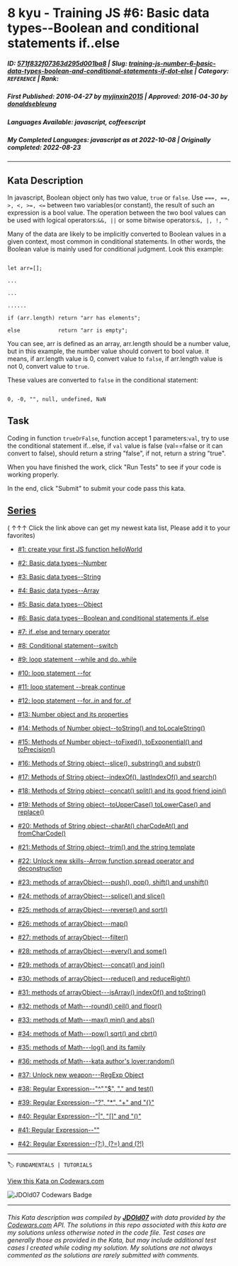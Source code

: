 # 8 kyu - Training JS #6: Basic data types--Boolean and conditional statements if..else

##### **ID**: [571f832f07363d295d001ba8](https://www.codewars.com/kata/571f832f07363d295d001ba8) | **Slug**: [training-js-number-6-basic-data-types-boolean-and-conditional-statements-if-dot-else](https://www.codewars.com/kata/571f832f07363d295d001ba8) | **Category**: `REFERENCE` | **Rank**: <span style="color:white">8 kyu</span>

##### **First Published**: 2016-04-27 **_by_** [myjinxin2015](https://www.codewars.com/users/myjinxin2015) | **Approved**: 2016-04-30 **_by_** [donaldsebleung](https://www.codewars.com/users/donaldsebleung)

##### **Languages Available**: javascript, coffeescript

##### **My Completed Languages**: javascript **_as at_** 2022-10-08 | **Originally completed**: 2022-08-23

---

## Kata Description

In javascript, Boolean object only has two value, `true` or `false`. Use `===, ==, >, <, >=, <=` between two variables(or constant), the result of such an expression is a bool value. The operation between the two bool values can be used with logical operators:`&&, ||` or some bitwise operators:`&, |, !, ^`

Many of the data are likely to be implicitly converted to Boolean values in a given context, most common in conditional statements. In other words, the Boolean value is mainly used for conditional judgment. Look this example:

```

let arr=[];

...

...

......

if (arr.length) return "arr has elements";

else            return "arr is empty";

```

You can see, arr is defined as an array, arr.length should be a number value, but in this example, the number value should convert to bool value. it means, if arr.length value is 0, convert value to `false`, if arr.length value is not 0, convert value to `true`.

These values are converted to `false` in the conditional statement:

```

0, -0, "", null, undefined, NaN

```

## Task

Coding in function `trueOrFalse`, function accept 1 parameters:`val`, try to use the conditional statement if...else, if `val` value is false (val==false or it can convert to false), should return a string "false", if not, return a string "true".

When you have finished the work, click "Run Tests" to see if your code is working properly.

In the end, click "Submit" to submit your code pass this kata.

## [Series](http://github.com/myjinxin2015/Katas-list-of-Training-JS-series)

( ↑↑↑ Click the link above can get my newest kata list, Please add it to your favorites)

- [#1: create your first JS function helloWorld](http://www.codewars.com/kata/571ec274b1c8d4a61c0000c8)

- [#2: Basic data types--Number](http://www.codewars.com/kata/571edd157e8954bab500032d)

- [#3: Basic data types--String](http://www.codewars.com/kata/571edea4b625edcb51000d8e)

- [#4: Basic data types--Array](http://www.codewars.com/kata/571effabb625ed9b0600107a)

- [#5: Basic data types--Object](http://www.codewars.com/kata/571f1eb77e8954a812000837)

- [#6: Basic data types--Boolean and conditional statements if..else](http://www.codewars.com/kata/571f832f07363d295d001ba8)

- [#7: if..else and ternary operator](http://www.codewars.com/kata/57202aefe8d6c514300001fd)

- [#8: Conditional statement--switch](http://www.codewars.com/kata/572059afc2f4612825000d8a)

- [#9: loop statement --while and do..while](http://www.codewars.com/kata/57216d4bcdd71175d6000560)

- [#10: loop statement --for](http://www.codewars.com/kata/5721a78c283129e416000999)

- [#11: loop statement --break,continue](http://www.codewars.com/kata/5721c189cdd71194c1000b9b)

- [#12: loop statement --for..in and for..of](http://www.codewars.com/kata/5722b3f0bd5583cf44001000)

- [#13: Number object and its properties](http://www.codewars.com/kata/5722fd3ab7162a3a4500031f)

- [#14: Methods of Number object--toString() and toLocaleString()](http://www.codewars.com/kata/57238ceaef9008adc7000603)

- [#15: Methods of Number object--toFixed(), toExponential() and toPrecision()](http://www.codewars.com/kata/57256064856584bc47000611)

- [#16: Methods of String object--slice(), substring() and substr()](http://www.codewars.com/kata/57274562c8dcebe77e001012)

- [#17: Methods of String object--indexOf(), lastIndexOf() and search()](http://www.codewars.com/kata/57277a31e5e51450a4000010)

- [#18: Methods of String object--concat() split() and its good friend join()](http://www.codewars.com/kata/57280481e8118511f7000ffa)

- [#19: Methods of String object--toUpperCase() toLowerCase() and replace()](http://www.codewars.com/kata/5728203b7fc662a4c4000ef3)

- [#20: Methods of String object--charAt() charCodeAt() and fromCharCode()](http://www.codewars.com/kata/57284d23e81185ae6200162a)

- [#21: Methods of String object--trim() and the string template](http://www.codewars.com/kata/5729b103dd8bac11a900119e)

- [#22: Unlock new skills--Arrow function,spread operator and deconstruction](http://www.codewars.com/kata/572ab0cfa3af384df7000ff8)

- [#23: methods of arrayObject---push(), pop(), shift() and unshift()](http://www.codewars.com/kata/572af273a3af3836660014a1)

- [#24: methods of arrayObject---splice() and slice()](http://www.codewars.com/kata/572cb264362806af46000793)

- [#25: methods of arrayObject---reverse() and sort()](http://www.codewars.com/kata/572df796914b5ba27c000c90)

- [#26: methods of arrayObject---map()](http://www.codewars.com/kata/572fdeb4380bb703fc00002c)

- [#27: methods of arrayObject---filter()](http://www.codewars.com/kata/573023c81add650b84000429)

- [#28: methods of arrayObject---every() and some()](http://www.codewars.com/kata/57308546bd9f0987c2000d07)

- [#29: methods of arrayObject---concat() and join()](http://www.codewars.com/kata/5731861d05d14d6f50000626)

- [#30: methods of arrayObject---reduce() and reduceRight()](http://www.codewars.com/kata/573156709a231dcec9000ee8)

- [#31: methods of arrayObject---isArray() indexOf() and toString()](http://www.codewars.com/kata/5732b0351eb838d03300101d)

- [#32: methods of Math---round() ceil() and floor()](http://www.codewars.com/kata/5732d3c9791aafb0e4001236)

- [#33: methods of Math---max() min() and abs()](http://www.codewars.com/kata/5733d6c2d780e20173000baa)

- [#34: methods of Math---pow() sqrt() and cbrt()](http://www.codewars.com/kata/5733f948d780e27df6000e33)

- [#35: methods of Math---log() and its family](http://www.codewars.com/kata/57353de879ccaeb9f8000564)

- [#36: methods of Math---kata author's lover:random()](http://www.codewars.com/kata/5735956413c2054a680009ec)

- [#37: Unlock new weapon---RegExp Object](http://www.codewars.com/kata/5735e39313c205fe39001173)

- [#38: Regular Expression--"^","\$", "." and test()](http://www.codewars.com/kata/573975d3ac3eec695b0013e0)

- [#39: Regular Expression--"?", "\*", "+" and "{}"](http://www.codewars.com/kata/573bca07dffc1aa693000139)

- [#40: Regular Expression--"|", "[]" and "()"](http://www.codewars.com/kata/573d11c48b97c0ad970002d4)

- [#41: Regular Expression--"\"](http://www.codewars.com/kata/573e6831e3201f6a9b000971)

- [#42: Regular Expression--(?:), (?=) and (?!)](http://www.codewars.com/kata/573fb9223f9793e485000453)

---

🏷 `FUNDAMENTALS | TUTORIALS`

[View this Kata on Codewars.com](https://www.codewars.com/kata/571f832f07363d295d001ba8)

![](https://www.codewars.com/users/jdold07/badges/large "JDOld07 Codewars Badge")

---

###### _This Kata description was compiled by [**JDOld07**](https://tpstech.dev) with data provided by the [Codewars.com](https://www.codewars.com) API. The solutions in this repo associated with this kata are my solutions unless otherwise noted in the code file. Test cases are generally those as provided in the Kata, but may include additional test cases I created while coding my solution. My solutions are not always commented as the solutions are rarely submitted with comments._
